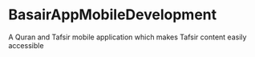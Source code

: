 # BasairAppMobileDevelopment
A Quran and Tafsir mobile application which makes Tafsir content easily accessible
